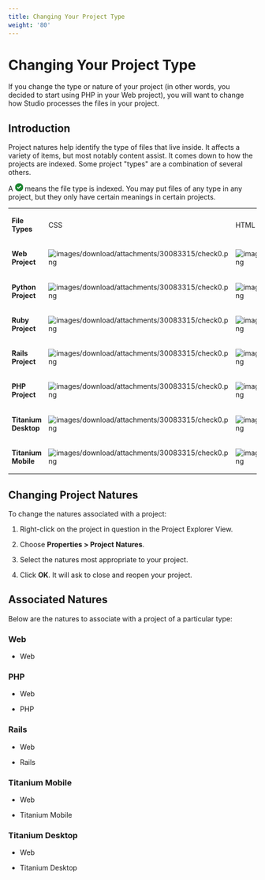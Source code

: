 ```yaml
---
title: Changing Your Project Type
weight: '80'
---
```


# Changing Your Project Type

If you change the type or nature of your project (in other words, you decided to start using PHP in your Web project), you will want to change how Studio processes the files in your project.

## Introduction

Project natures help identify the type of files that live inside. It affects a variety of items, but most notably content assist. It comes down to how the projects are indexed. Some project "types" are a combination of several others.

A ![check](./check.png) means the file type is indexed. You may put files of any type in any project, but they only have certain meanings in certain projects.

<table class="confluenceTable"><thead class=" "></thead><tfoot class=" "></tfoot><tbody class=" "><tr><td class="confluenceTh" rowspan="1" colspan="1"><p><strong class=" ">File Types</strong></p></td><td class="confluenceTd" rowspan="1" colspan="1"><p>CSS</p></td><td class="confluenceTd" rowspan="1" colspan="1"><p>HTML</p></td><td class="confluenceTd" rowspan="1" colspan="1"><p>JavaScript</p></td><td class="confluenceTd" rowspan="1" colspan="1"><p>Python</p></td><td class="confluenceTd" rowspan="1" colspan="1"><p>Django</p></td><td class="confluenceTd" rowspan="1" colspan="1"><p>Ruby</p></td><td class="confluenceTd" rowspan="1" colspan="1"><p>ERB</p></td><td class="confluenceTd" rowspan="1" colspan="1"><p>PHP</p></td></tr><tr><td class="confluenceTh" rowspan="1" colspan="1"><p><strong class=" ">Web Project</strong></p></td><td class="confluenceTd" rowspan="1" colspan="1"><p><img src="images/download/attachments/30083315/check0.png" alt="images/download/attachments/30083315/check0.png" class="confluence-embedded-image"></p></td><td class="confluenceTd" rowspan="1" colspan="1"><p><img src="images/download/attachments/30083315/check0.png" alt="images/download/attachments/30083315/check0.png" class="confluence-embedded-image"></p></td><td class="confluenceTd" rowspan="1" colspan="1"><p><img src="images/download/attachments/30083315/check0.png" alt="images/download/attachments/30083315/check0.png" class="confluence-embedded-image"></p></td><td class="confluenceTd" rowspan="1" colspan="1"><p>&nbsp;</p></td><td class="confluenceTd" rowspan="1" colspan="1"><p>&nbsp;</p></td><td class="confluenceTd" rowspan="1" colspan="1"><p>&nbsp;</p></td><td class="confluenceTd" rowspan="1" colspan="1"><p>&nbsp;</p></td><td class="confluenceTd" rowspan="1" colspan="1"><p>&nbsp;</p></td></tr><tr><td class="confluenceTh" rowspan="1" colspan="1"><p><strong class=" ">Python Project</strong></p></td><td class="confluenceTd" rowspan="1" colspan="1"><p><img src="images/download/attachments/30083315/check0.png" alt="images/download/attachments/30083315/check0.png" class="confluence-embedded-image"></p></td><td class="confluenceTd" rowspan="1" colspan="1"><p><img src="images/download/attachments/30083315/check0.png" alt="images/download/attachments/30083315/check0.png" class="confluence-embedded-image"></p></td><td class="confluenceTd" rowspan="1" colspan="1"><p><img src="images/download/attachments/30083315/check0.png" alt="images/download/attachments/30083315/check0.png" class="confluence-embedded-image"></p></td><td class="confluenceTd" rowspan="1" colspan="1"><p><img src="images/download/attachments/30083315/check0.png" alt="images/download/attachments/30083315/check0.png" class="confluence-embedded-image"></p></td><td class="confluenceTd" rowspan="1" colspan="1"><p><img src="images/download/attachments/30083315/check0.png" alt="images/download/attachments/30083315/check0.png" class="confluence-embedded-image"></p></td><td class="confluenceTd" rowspan="1" colspan="1"><p>&nbsp;</p></td><td class="confluenceTd" rowspan="1" colspan="1"><p>&nbsp;</p></td><td class="confluenceTd" rowspan="1" colspan="1"><p>&nbsp;</p></td></tr><tr><td class="confluenceTh" rowspan="1" colspan="1"><p><strong class=" ">Ruby Project</strong></p></td><td class="confluenceTd" rowspan="1" colspan="1"><p><img src="images/download/attachments/30083315/check0.png" alt="images/download/attachments/30083315/check0.png" class="confluence-embedded-image"></p></td><td class="confluenceTd" rowspan="1" colspan="1"><p><img src="images/download/attachments/30083315/check0.png" alt="images/download/attachments/30083315/check0.png" class="confluence-embedded-image"></p></td><td class="confluenceTd" rowspan="1" colspan="1"><p><img src="images/download/attachments/30083315/check0.png" alt="images/download/attachments/30083315/check0.png" class="confluence-embedded-image"></p></td><td class="confluenceTd" rowspan="1" colspan="1"><p>&nbsp;</p></td><td class="confluenceTd" rowspan="1" colspan="1"><p>&nbsp;</p></td><td class="confluenceTd" rowspan="1" colspan="1"><p><img src="images/download/attachments/30083315/check0.png" alt="images/download/attachments/30083315/check0.png" class="confluence-embedded-image"></p></td><td class="confluenceTd" rowspan="1" colspan="1"><p><img src="images/download/attachments/30083315/check0.png" alt="images/download/attachments/30083315/check0.png" class="confluence-embedded-image"></p></td><td class="confluenceTd" rowspan="1" colspan="1"><p>&nbsp;</p></td></tr><tr><td class="confluenceTh" rowspan="1" colspan="1"><p><strong class=" ">Rails Project</strong></p></td><td class="confluenceTd" rowspan="1" colspan="1"><p><img src="images/download/attachments/30083315/check0.png" alt="images/download/attachments/30083315/check0.png" class="confluence-embedded-image"></p></td><td class="confluenceTd" rowspan="1" colspan="1"><p><img src="images/download/attachments/30083315/check0.png" alt="images/download/attachments/30083315/check0.png" class="confluence-embedded-image"></p></td><td class="confluenceTd" rowspan="1" colspan="1"><p><img src="images/download/attachments/30083315/check0.png" alt="images/download/attachments/30083315/check0.png" class="confluence-embedded-image"></p></td><td class="confluenceTd" rowspan="1" colspan="1"><p>&nbsp;</p></td><td class="confluenceTd" rowspan="1" colspan="1"><p>&nbsp;</p></td><td class="confluenceTd" rowspan="1" colspan="1"><p><img src="images/download/attachments/30083315/check0.png" alt="images/download/attachments/30083315/check0.png" class="confluence-embedded-image"></p></td><td class="confluenceTd" rowspan="1" colspan="1"><p><img src="images/download/attachments/30083315/check0.png" alt="images/download/attachments/30083315/check0.png" class="confluence-embedded-image"></p></td><td class="confluenceTd" rowspan="1" colspan="1"><p>&nbsp;</p></td></tr><tr><td class="confluenceTh" rowspan="1" colspan="1"><p><strong class=" ">PHP Project</strong></p></td><td class="confluenceTd" rowspan="1" colspan="1"><p><img src="images/download/attachments/30083315/check0.png" alt="images/download/attachments/30083315/check0.png" class="confluence-embedded-image"></p></td><td class="confluenceTd" rowspan="1" colspan="1"><p><img src="images/download/attachments/30083315/check0.png" alt="images/download/attachments/30083315/check0.png" class="confluence-embedded-image"></p></td><td class="confluenceTd" rowspan="1" colspan="1"><p><img src="images/download/attachments/30083315/check0.png" alt="images/download/attachments/30083315/check0.png" class="confluence-embedded-image"></p></td><td class="confluenceTd" rowspan="1" colspan="1"><p>&nbsp;</p></td><td class="confluenceTd" rowspan="1" colspan="1"><p>&nbsp;</p></td><td class="confluenceTd" rowspan="1" colspan="1"><p>&nbsp;</p></td><td class="confluenceTd" rowspan="1" colspan="1"><p>&nbsp;</p></td><td class="confluenceTd" rowspan="1" colspan="1"><p><img src="images/download/attachments/30083315/check0.png" alt="images/download/attachments/30083315/check0.png" class="confluence-embedded-image"></p></td></tr><tr><td class="confluenceTh" rowspan="1" colspan="1"><p><strong class=" ">Titanium Desktop</strong></p></td><td class="confluenceTd" rowspan="1" colspan="1"><p><img src="images/download/attachments/30083315/check0.png" alt="images/download/attachments/30083315/check0.png" class="confluence-embedded-image"></p></td><td class="confluenceTd" rowspan="1" colspan="1"><p><img src="images/download/attachments/30083315/check0.png" alt="images/download/attachments/30083315/check0.png" class="confluence-embedded-image"></p></td><td class="confluenceTd" rowspan="1" colspan="1"><p><img src="images/download/attachments/30083315/check0.png" alt="images/download/attachments/30083315/check0.png" class="confluence-embedded-image"></p></td><td class="confluenceTd" rowspan="1" colspan="1"><p>&nbsp;</p></td><td class="confluenceTd" rowspan="1" colspan="1"><p>&nbsp;</p></td><td class="confluenceTd" rowspan="1" colspan="1"><p>&nbsp;</p></td><td class="confluenceTd" rowspan="1" colspan="1"><p>&nbsp;</p></td><td class="confluenceTd" rowspan="1" colspan="1"><p>&nbsp;</p></td></tr><tr><td class="confluenceTh" rowspan="1" colspan="1"><p><strong class=" ">Titanium Mobile</strong></p></td><td class="confluenceTd" rowspan="1" colspan="1"><p><img src="images/download/attachments/30083315/check0.png" alt="images/download/attachments/30083315/check0.png" class="confluence-embedded-image"></p></td><td class="confluenceTd" rowspan="1" colspan="1"><p><img src="images/download/attachments/30083315/check0.png" alt="images/download/attachments/30083315/check0.png" class="confluence-embedded-image"></p></td><td class="confluenceTd" rowspan="1" colspan="1"><p><img src="images/download/attachments/30083315/check0.png" alt="images/download/attachments/30083315/check0.png" class="confluence-embedded-image"></p></td><td class="confluenceTd" rowspan="1" colspan="1"><p>&nbsp;</p></td><td class="confluenceTd" rowspan="1" colspan="1"><p>&nbsp;</p></td><td class="confluenceTd" rowspan="1" colspan="1"><p>&nbsp;</p></td><td class="confluenceTd" rowspan="1" colspan="1"><p>&nbsp;</p></td><td class="confluenceTd" rowspan="1" colspan="1"><p>&nbsp;</p></td></tr></tbody></table>

## Changing Project Natures

To change the natures associated with a project:

1. Right-click on the project in question in the Project Explorer View.

2. Choose **Properties > Project Natures**.

3. Select the natures most appropriate to your project.

4. Click **OK**. It will ask to close and reopen your project.

## Associated Natures

Below are the natures to associate with a project of a particular type:

### Web

* Web

### PHP

* Web

* PHP

### Rails

* Web

* Rails

### Titanium Mobile

* Web

* Titanium Mobile

### Titanium Desktop

* Web

* Titanium Desktop
